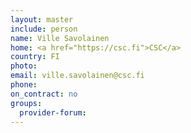 ```yaml
---
layout: master
include: person
name: Ville Savolainen
home: <a href="https://csc.fi">CSC</a>
country: FI
photo:
email: ville.savolainen@csc.fi
phone:
on_contract: no
groups:
  provider-forum:
---
```

